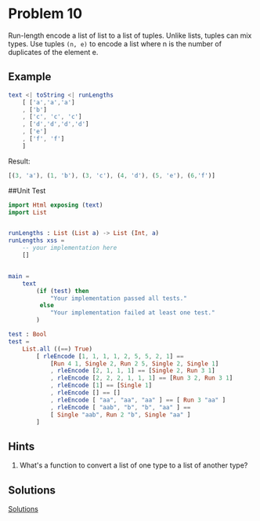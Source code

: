 # Problem 10

Run-length encode a list of list to a list of tuples. Unlike lists, tuples can mix types. Use tuples ```(n, e)``` to encode a list where n is the number of duplicates of the element e.

## Example
```elm
text <| toString <| runLengths 
    [ ['a','a','a']
    , ['b']
    , ['c', 'c', 'c']
    , ['d','d','d','d']
    , ['e']
    , ['f', 'f']
    ]
```
  
Result:

```elm
[(3, 'a'), (1, 'b'), (3, 'c'), (4, 'd'), (5, 'e'), (6,'f')]
```

##Unit Test
```elm
import Html exposing (text)
import List 


runLengths : List (List a) -> List (Int, a)
runLengths xss =
    -- your implementation here
    []


main =
    text
        (if (test) then
            "Your implementation passed all tests."
         else
            "Your implementation failed at least one test."
        )

test : Bool
test =
    List.all ((==) True)
        [ rleEncode [1, 1, 1, 1, 2, 5, 5, 2, 1] ==
            [Run 4 1, Single 2, Run 2 5, Single 2, Single 1]
            , rleEncode [2, 1, 1, 1] == [Single 2, Run 3 1]
            , rleEncode [2, 2, 2, 1, 1, 1] == [Run 3 2, Run 3 1]
            , rleEncode [1] == [Single 1]
            , rleEncode [] == []
            , rleEncode [ "aa", "aa", "aa" ] == [ Run 3 "aa" ]
            , rleEncode [ "aab", "b", "b", "aa" ] ==
            [ Single "aab", Run 2 "b", Single "aa" ]
        ]

```

## Hints
1. What's a function to convert a list of one type to a list of another type? 

## Solutions
[Solutions](../s/s10.md)

